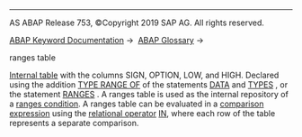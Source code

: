   

* * *

AS ABAP Release 753, ©Copyright 2019 SAP AG. All rights reserved.

[ABAP Keyword Documentation](javascript:call_link\('abenabap.htm'\)) →  [ABAP Glossary](javascript:call_link\('abenabap_glossary.htm'\)) → 

ranges table

[Internal table](javascript:call_link\('abeninternal_table_glosry.htm'\) "Glossary Entry") with the columns SIGN, OPTION, LOW, and HIGH. Declared using the addition [TYPE RANGE OF](javascript:call_link\('abaptypes_ranges.htm'\)) of the statements [DATA](javascript:call_link\('abapdata.htm'\)) and [TYPES](javascript:call_link\('abaptypes.htm'\)) , or the statement [RANGES](javascript:call_link\('abapranges.htm'\)) . A ranges table is used as the internal repository of a [ranges condition](javascript:call_link\('abenranges_condition_glosry.htm'\) "Glossary Entry"). A ranges table can be evaluated in a [comparison expression](javascript:call_link\('abenrelational_expression_glosry.htm'\) "Glossary Entry") using the [relational operator](javascript:call_link\('abenrelational_operator_glosry.htm'\) "Glossary Entry") [IN](javascript:call_link\('abenlogexp_select_option.htm'\)), where each row of the table represents a separate comparison.